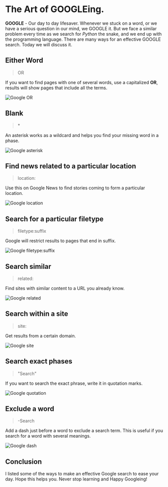 # The Art of GOOGLEing.

<b>GOOGLE</b> - Our day to day lifesaver. Whenever we stuck on a word, or we have a serious question in our mind, we GOOGLE it. But we face a similar problem every time as we search for <em>Python</em> the snake, and we end up with the programming language. There are many ways for an effective GOOGLE search. Today we will discuss it.

## Either Word

> OR

If you want to find pages with one of several words, use a capitalized <b>OR</b>, results will show pages that include all the terms.

![Google OR](https://ishanbagchi.github.io/Ishan-Tech-Blog/day1/images/google-OR.PNG)

## Blank

> \*

An asterisk works as a wildcard and helps you find your missing word in a phase.

![Google asterisk](https://ishanbagchi.github.io/Ishan-Tech-Blog/day1/images/google-A.PNG)

## Find news related to a particular location

> location:

Use this on Google News to find stories coming to form a particular location.

![Google location](https://ishanbagchi.github.io/Ishan-Tech-Blog/day1/images/google-LOCATION.PNG)

## Search for a particular filetype

> filetype:suffix

Google will restrict results to pages that end in suffix.

![Google filetype:suffix](https://ishanbagchi.github.io/Ishan-Tech-Blog/day1/images/google-FILETYPE.PNG)

## Search similar

> related:

Find sites with similar content to a URL you already know.

![Google related](https://ishanbagchi.github.io/Ishan-Tech-Blog/day1/images/google-RELATED.PNG)

## Search within a site

> site:

Get results from a certain domain.

![Google site](https://ishanbagchi.github.io/Ishan-Tech-Blog/day1/images/google-SITE.PNG)

## Search exact phases

> "Search"

If you want to search the exact phrase, write it in quotation marks.

![Google quotation](https://ishanbagchi.github.io/Ishan-Tech-Blog/day1/images/google-QUOTATION.PNG)

## Exclude a word

> -Search

Add a dash just before a word to exclude a search term. This is useful if you search for a word with several meanings.

![Google dash](https://ishanbagchi.github.io/Ishan-Tech-Blog/day1/images/google-DASH.PNG)

## Conclusion

I listed some of the ways to make an effective Google search to ease your day. Hope this helps you. Never stop learning and Happy Googleing!  
